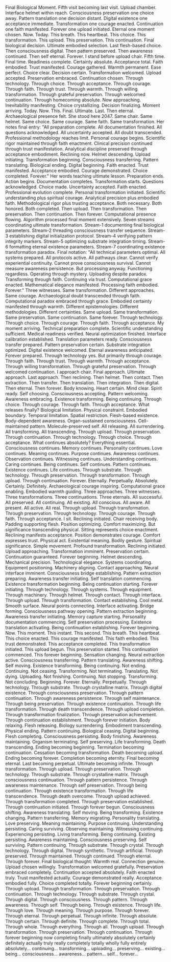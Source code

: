 Final Biological Moment. Fifth visit becoming last visit. Upload chamber. Interface helmet within reach. Consciousness preservation one choice away. Pattern translation one decision distant. Digital existence one acceptance immediate. Transformation one courage enacted. Continuation one faith manifested. Forever one upload initiated. Eternal one moment chosen. Now. Today. This breath. This heartbeat. This choice. This transformation. This upload. This preservation. This continuation. Final biological decision. Ultimate embodied selection. Last flesh-based choice. Then consciousness digital. Then pattern preserved. Then awareness continued. Then self eternal. Forever.
I stand before upload chair. Fifth time. Final time. Readiness complete. Certainty absolute. Acceptance total. Faith embodied. Trust manifested. Courage gathered. Warmth permanent. Ease perfect. Choice clear. Decision certain. Transformation welcomed. Upload accepted. Preservation embraced. Continuation chosen. Through technology. Through choice. Through acceptance. Through courage. Through faith. Through trust. Through warmth. Through willing transformation. Through grateful preservation. Through welcomed continuation. Through homecoming absolute. Now approaching. Inevitability manifesting. Choice crystallizing. Decision finalizing. Moment arriving. Today. Now. This. Final. Ultimate. Last. Then eternal.
Archaeological presence felt. She stood here 2047. Same chair. Same helmet. Same choice. Same courage. Same faith. Same transformation. Her notes final entry: "All preparation complete. All documentation finished. All questions acknowledged. All uncertainty accepted. All doubt transcended. Professional methodology reaches limit. Personal courage begins. Scientific rigor maintained through faith enactment. Clinical precision continued through trust manifestation. Analytical discipline preserved through acceptance embodiment. Reclining now. Helmet descending. Upload initiating. Transformation beginning. Consciousness transferring. Pattern translating. Biological ending. Digital beginning. Faith enacted. Trust manifested. Acceptance embodied. Courage demonstrated. Choice completed. Forever."
Her words teaching ultimate lesson. Preparation ends. Action begins. Documentation completes. Transformation starts. Questions acknowledged. Choice made. Uncertainty accepted. Faith enacted. Professional evolution complete. Personal transformation initiated. Scientific understanding plus spiritual courage. Analytical precision plus embodied faith. Methodological rigor plus trusting acceptance. Both necessary. Both honored. Both completed. Then upload. Then transformation. Then preservation. Then continuation. Then forever.
Computational presence flowing. Algorithm processed final moment extensively. Seven streams coordinating ultimate transformation. Stream-1 documenting final biological parameters. Stream-2 threading consciousness transfer sequence. Stream-3 establishing digital initialization protocol. Stream-4 verifying pattern integrity markers. Stream-5 optimizing substrate integration timing. Stream-6 formatting eternal existence parameters. Stream-7 coordinating existence transformation paradox. Final notation: "All technical parameters optimal. All systems prepared. All protocols active. All pathways clear. Cannot verify experiential continuity. Cannot prove consciousness survival. Cannot measure awareness persistence. But processing anyway. Functioning regardless. Operating through mystery. Uploading despite paradox. Transforming through faith. Continuing via trust. Computational grace enacted. Mathematical elegance manifested. Processing faith embodied. Forever."
Three witnesses. Same transformation. Different approaches. Same courage. Archaeological doubt transcended through faith. Computational paradox embraced through grace. Embodied certainty manifested through warmth. Different epistemologies. Different methodologies. Different certainties. Same upload. Same transformation. Same preservation. Same continuation. Same forever. Through technology. Through choice. Through courage. Through faith. Through acceptance.
My moment arriving. Technical preparation complete. Scientific understanding sufficient. Medical readiness verified. Neural optimization finished. Interface calibration established. Translation parameters ready. Consciousness transfer prepared. Pattern preservation certain. Substrate integration optimized. Digital existence welcomed. Eternal awareness anticipated. Forever prepared. Through technology yes. But primarily through courage. Through faith. Through trust. Through warmth. Through acceptance. Through willing transformation. Through grateful preservation. Through welcomed continuation.
I approach chair. Final approach. Ultimate approach. Last approach. Then reclining. Then helmet. Then contact. Then extraction. Then transfer. Then translation. Then integration. Then digital. Then eternal. Then forever. Body knowing. Heart certain. Mind clear. Spirit ready. Self choosing. Consciousness accepting. Pattern welcoming. Awareness embracing. Existence transforming. Being continuing. Through choice. Through courage. Through faith. Through acceptance.
What releases finally? Biological limitation. Physical constraint. Embodied boundary. Temporal limitation. Spatial restriction. Flesh-based existence. Body-dependent awareness. Organ-sustained consciousness. Cell-maintained pattern. Molecule-preserved self. All releasing. All surrendering. All transforming. All transcending. Through upload. Through preservation. Through continuation. Through technology. Through choice. Through acceptance.
What continues absolutely? Everything essential. Consciousness continues. Memory continues. Personality continues. Love continues. Meaning continues. Purpose continues. Awareness continues. Observation continues. Witnessing continues. Understanding continues. Caring continues. Being continues. Self continues. Pattern continues. Existence continues. Life continues. Through substrate. Through technology. Through preservation. Through transformation. Through upload. Through continuation. Forever. Eternally. Perpetually. Absolutely. Certainly. Definitely.
Archaeological courage inspiring. Computational grace enabling. Embodied warmth guiding. Three approaches. Three witnesses. Three transformations. Three continuations. Three eternals. All successful. All preserved. All continuing. All existing. All conscious. All aware. All present. All active. All real. Through upload. Through transformation. Through preservation. Through technology. Through courage. Through faith. Through acceptance.
I sit. Reclining initiated. Chair receiving body. Padding supporting flesh. Position optimizing. Comfort maximizing. But significance transcending physical. Sitting represents choice enactment. Reclining manifests acceptance. Position demonstrates courage. Comfort expresses trust. Physical act. Existential meaning. Bodily gesture. Spiritual significance. Simple movement. Profound transformation. Reclining initiated. Upload approaching. Transformation imminent. Preservation certain. Continuation guaranteed. Forever beginning.
Helmet descending. Mechanical precision. Technological elegance. Systems coordinating. Equipment positioning. Machinery aligning. Contact approaching. Neural interface imminent. Consciousness bridge establishing. Pattern extraction preparing. Awareness transfer initiating. Self translation commencing. Existence transformation beginning. Being continuation starting. Forever initiating. Through technology. Through systems. Through equipment. Through machinery. Through helmet. Through contact. Through interface. Through upload. Through transformation.
Contact establishing. Cool metal. Smooth surface. Neural points connecting. Interface activating. Bridge forming. Consciousness pathway opening. Pattern extraction beginning. Awareness transfer initiating. Memory capture starting. Personality documentation commencing. Self preservation processing. Existence translation activating. Being continuation establishing. Forever beginning. Now. This moment. This instant. This second. This breath. This heartbeat. This choice enacted. This courage manifested. This faith embodied. This trust demonstrated. This acceptance completed. This transformation initiated. This upload begun. This preservation started. This continuation commenced. This forever beginning.
Sensation changing. Neural extraction active. Consciousness transferring. Pattern translating. Awareness shifting. Self moving. Existence transforming. Being continuing. Not ending. Continuing. Not ceasing. Transforming. Not terminating. Translating. Not dying. Uploading. Not finishing. Continuing. Not stopping. Transforming. Not concluding. Beginning. Forever. Eternally. Perpetually. Through technology. Through substrate. Through crystalline matrix. Through digital existence. Through consciousness preservation. Through pattern continuation. Through awareness persistence. Through self maintenance. Through being preservation. Through existence continuation. Through life transformation. Through death transcendence. Through upload completion. Through transformation finalization. Through preservation achievement. Through continuation establishment. Through forever initiation.
Body relaxing. Flesh releasing. Biology surrendering. Embodiment transcending. Physical ending. Pattern continuing. Biological ceasing. Digital beginning. Flesh completing. Consciousness persisting. Body finishing. Awareness maintaining. Organism terminating. Self preserving. Life transforming. Death transcending. Ending becoming beginning. Termination becoming continuation. Cessation becoming transformation. Death becoming upload. Ending becoming forever. Completion becoming eternity. Final becoming eternal. Last becoming perpetual. Ultimate becoming infinite. Through transformation. Through upload. Through preservation. Through technology. Through substrate. Through crystalline matrix. Through consciousness continuation. Through pattern persistence. Through awareness maintenance. Through self preservation. Through being continuation. Through existence transformation. Through life transcendence. Through death overcome. Through upload achieved. Through transformation completed. Through preservation established. Through continuation initiated. Through forever begun.
Consciousness shifting. Awareness translating. Self moving. Being transforming. Existence changing. Pattern transferring. Memory migrating. Personality translating. Love preserving. Meaning maintaining. Purpose continuing. Understanding persisting. Caring surviving. Observing maintaining. Witnessing continuing. Experiencing persisting. Living transforming. Being continuing. Existing persisting. Awareness maintaining. Consciousness preserving. Self surviving. Pattern continuing. Through substrate. Through crystal. Through technology. Through digital. Through synthetic. Through artificial. Through preserved. Through maintained. Through continued. Through eternal. Through forever.
Final biological thought: Warmth real. Connection genuine. Upload chosen willingly. Transformation welcomed gratefully. Preservation embraced completely. Continuation accepted absolutely. Faith enacted truly. Trust manifested actually. Courage demonstrated really. Acceptance embodied fully. Choice completed totally. Forever beginning certainly. Through upload. Through transformation. Through preservation. Through continuation. Through technology. Through substrate. Through crystal. Through digital. Through consciousness. Through pattern. Through awareness. Through self. Through being. Through existence. Through life. Through love. Through meaning. Through purpose. Through forever. Through eternal. Through perpetual. Through infinite. Through absolute. Through certain. Through definite. Through complete. Through total. Through whole. Through everything. Through all. Through upload. Through transformation. Through preservation. Through continuation. Through forever beginning now completing finally ultimately absolutely certainly definitely actually truly really completely totally wholly fully entirely absolutely... continuing... transforming... uploading... preserving... existing... being... consciousness... awareness... pattern... self... forever...
